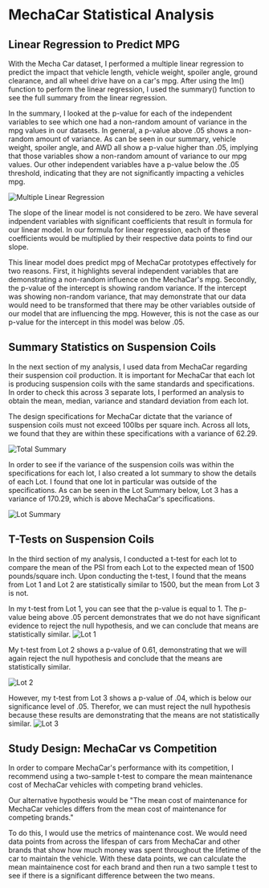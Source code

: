 # MechaCar Statistical Analysis

## Linear Regression to Predict MPG

With the Mecha Car dataset, I performed a multiple linear regression to predict the impact that vehicle length, vehicle weight, spoiler angle, ground clearance, and all wheel drive have on a car's mpg. After using the lm() function to perform the linear regression, I used the summary() function to see the full summary from the linear regression. 

In the summary, I looked at the p-value for each of the independent variables to see which one had a non-random amount of variance in the mpg values in our datasets. In general, a p-value above .05 shows a non-random amount of variance. As can be seen in our summary, vehicle weight, spoiler angle, and AWD all show a p-value higher than .05, implying that those variables show a non-random amount of variance to our mpg values. Our other independent variables have a p-value below the .05 threshold, indicating that they are not significantly impacting a vehicles mpg. 

![Multiple Linear Regression](https://github.com/nicole-tough/MechaCar_Statistical_Analysis/blob/main/MPG_Linear_Regression.PNG)

The slope of the linear model is not considered to be zero. We have several indpendent variables with significant coefficients that result in formula for our linear model. In our formula for linear regression, each of these coefficients would be multiplied by their respective data points to find our slope. 

This linear model does predict mpg of MechaCar prototypes effectively for two reasons. First, it highlights several independent variables that are demonstrating a non-random influence on the MechaCar's mpg. Secondly, the p-value of the intercept is showing random variance. If the intercept was showing non-random variance, that may demonstrate that our data would need to be transformed that there may be other variables outside of our model that are influencing the mpg. However, this is not the case as our p-value for the intercept in this model was below .05.

## Summary Statistics on Suspension Coils

In the next section of my analysis, I used data from MechaCar regarding their suspension coil production. It is important for MechaCar that each lot is producing suspension coils with the same standards and specifications. In order to check this across 3 separate lots, I performed an analysis to obtain the mean, median, variance and standard deviation from each lot. 

The design specifications for MechaCar dictate that the variance of suspension coils must not exceed 100lbs per square inch. Across all lots, we found that they are within these specifications with a variance of 62.29. 

![Total Summary](https://github.com/nicole-tough/MechaCar_Statistical_Analysis/blob/main/total_summary.PNG)

In order to see if the variance of the suspension coils was within the specifications for each lot, I also created a lot summary to show the details of each Lot. I found that one lot in particular was outside of the specifications. As can be seen in the Lot Summary below, Lot 3 has a variance of 170.29, which is above MechaCar's specifications.

![Lot Summary](https://github.com/nicole-tough/MechaCar_Statistical_Analysis/blob/main/lot_summary.PNG)

## T-Tests on Suspension Coils

In the third section of my analysis, I conducted a t-test for each lot to compare the mean of the PSI from each Lot to the expected mean of 1500 pounds/square inch. Upon conducting the t-test, I found that the means from Lot 1 and Lot 2 are statistically similar to 1500, but the mean from Lot 3 is not. 

In my t-test from Lot 1, you can see that the p-value is equal to 1. The p-value being above .05 percent demonstrates that we do not have significant evidence to reject the null hypothesis, and we can conclude that means are statistically similar. 
![Lot 1](https://github.com/nicole-tough/MechaCar_Statistical_Analysis/blob/main/t.test_lot1.PNG)

My t-test from Lot 2 shows a p-value of 0.61, demonstrating that we will again reject the null hypothesis and conclude that the means are statistically similar.

![Lot 2](https://github.com/nicole-tough/MechaCar_Statistical_Analysis/blob/main/t.test_lot2.PNG)

However, my t-test from Lot 3 shows a p-value of .04, which is below our significance level of .05. Therefor, we can must reject the null hypothesis because these results are demonstrating that the means are not statistically similar. 
![Lot 3](https://github.com/nicole-tough/MechaCar_Statistical_Analysis/blob/main/t.test_lot3.PNG)

## Study Design: MechaCar vs Competition

In order to compare MechaCar's performance with its competition, I recommend using a two-sample t-test to compare the mean maintenance cost of MechaCar vehicles with competing brand vehicles.

Our alternative hypothesis would be "The mean cost of maintenance for MechaCar vehicles differs from the mean cost of maintenance for competing brands."

To do this, I would use the metrics of maintenance cost. We would need data points from across the lifespan of cars from MechaCar and other brands that show how much money was spent throughout the lifetime of the car to maintain the vehicle. With these data points, we can calculate the mean maintainence cost for each brand and then run a two sample t test to see if there is a significant difference between the two means. 





